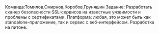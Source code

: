 Команда:Томилов,Смирнов,Коробов,Груняшин
Задание:	Разработать сканер безопасности SSL-сервисов на известные уязвимости и проблемы с сертификатами. 
Платформа: любая, это может быть как standalone-приложение, так и сервис с веб-интерфейсом.
Разработка на питоне.
